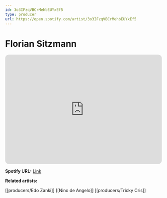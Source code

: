 ```yaml
---
id: 3o3IFzqVBCrMehbEUYxEf5
type: producer
url: https://open.spotify.com/artist/3o3IFzqVBCrMehbEUYxEf5
---
```

# Florian Sitzmann

<iframe style="border-radius:12px" src="https://open.spotify.com/embed/artist/3o3IFzqVBCrMehbEUYxEf5" width="100%" height="352" frameBorder="0" allowfullscreen="" allow="autoplay; clipboard-write; encrypted-media; fullscreen; picture-in-picture" loading="lazy"></iframe>

**Spotify URL:** [Link](https://open.spotify.com/artist/3o3IFzqVBCrMehbEUYxEf5)

**Related artists:**

[[producers/Edo Zanki]]
[[Nino de Angelo]]
[[producers/Tricky Cris]]
